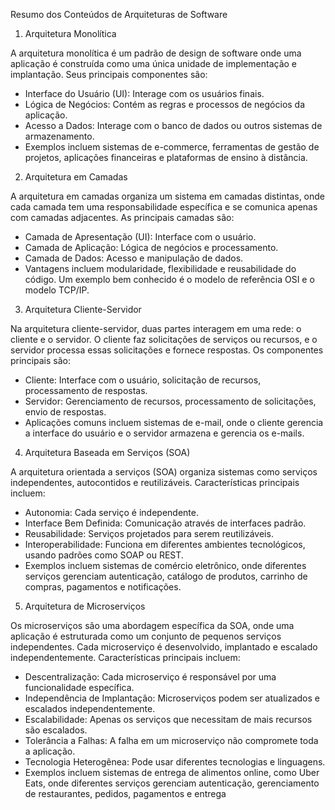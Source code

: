 Resumo dos Conteúdos de Arquiteturas de Software
1. Arquitetura Monolítica

A arquitetura monolítica é um padrão de design de software onde uma aplicação é construída como uma única unidade de implementação e implantação. Seus principais componentes são:

- Interface do Usuário (UI): Interage com os usuários finais.
- Lógica de Negócios: Contém as regras e processos de negócios da aplicação.
- Acesso a Dados: Interage com o banco de dados ou outros sistemas de armazenamento.
- Exemplos incluem sistemas de e-commerce, ferramentas de gestão de projetos, aplicações financeiras e plataformas de ensino à distância​​.

2. Arquitetura em Camadas

A arquitetura em camadas organiza um sistema em camadas distintas, onde cada camada tem uma responsabilidade específica e se comunica apenas com camadas adjacentes. As principais camadas são:

- Camada de Apresentação (UI): Interface com o usuário.
- Camada de Aplicação: Lógica de negócios e processamento.
- Camada de Dados: Acesso e manipulação de dados.
- Vantagens incluem modularidade, flexibilidade e reusabilidade do código. Um exemplo bem conhecido é o modelo de referência OSI e o modelo TCP/IP​​​​.

3. Arquitetura Cliente-Servidor

Na arquitetura cliente-servidor, duas partes interagem em uma rede: o cliente e o servidor. O cliente faz solicitações de serviços ou recursos, e o servidor processa essas solicitações e fornece respostas. Os componentes principais são:

- Cliente: Interface com o usuário, solicitação de recursos, processamento de respostas.
- Servidor: Gerenciamento de recursos, processamento de solicitações, envio de respostas.
- Aplicações comuns incluem sistemas de e-mail, onde o cliente gerencia a interface do usuário e o servidor armazena e gerencia os e-mails​​​​.

4. Arquitetura Baseada em Serviços (SOA)

A arquitetura orientada a serviços (SOA) organiza sistemas como serviços independentes, autocontidos e reutilizáveis. Características principais incluem:

- Autonomia: Cada serviço é independente.
- Interface Bem Definida: Comunicação através de interfaces padrão.
- Reusabilidade: Serviços projetados para serem reutilizáveis.
- Interoperabilidade: Funciona em diferentes ambientes tecnológicos, usando padrões como SOAP ou REST.
- Exemplos incluem sistemas de comércio eletrônico, onde diferentes serviços gerenciam autenticação, catálogo de produtos, carrinho de compras, pagamentos e notificações​​​​.

5. Arquitetura de Microserviços

Os microserviços são uma abordagem específica da SOA, onde uma aplicação é estruturada como um conjunto de pequenos serviços independentes. Cada microserviço é desenvolvido, implantado e escalado independentemente. Características principais incluem:

- Descentralização: Cada microserviço é responsável por uma funcionalidade específica.
- Independência de Implantação: Microserviços podem ser atualizados e escalados independentemente.
- Escalabilidade: Apenas os serviços que necessitam de mais recursos são escalados.
- Tolerância a Falhas: A falha em um microserviço não compromete toda a aplicação.
- Tecnologia Heterogênea: Pode usar diferentes tecnologias e linguagens.
- Exemplos incluem sistemas de entrega de alimentos online, como Uber Eats, onde diferentes serviços gerenciam autenticação, gerenciamento de restaurantes, pedidos, pagamentos e entrega​